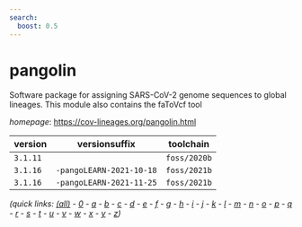 ```yaml
---
search:
  boost: 0.5
---
```

# pangolin

Software package for assigning SARS-CoV-2 genome sequences to global lineages. This module also contains the faToVcf tool

*homepage*: <https://cov-lineages.org/pangolin.html>

version | versionsuffix | toolchain
--------|---------------|----------
``3.1.11`` |  | ``foss/2020b``
``3.1.16`` | ``-pangoLEARN-2021-10-18`` | ``foss/2021b``
``3.1.16`` | ``-pangoLEARN-2021-11-25`` | ``foss/2021b``


*(quick links: [(all)](../index.md) - [0](../0/index.md) - [a](../a/index.md) - [b](../b/index.md) - [c](../c/index.md) - [d](../d/index.md) - [e](../e/index.md) - [f](../f/index.md) - [g](../g/index.md) - [h](../h/index.md) - [i](../i/index.md) - [j](../j/index.md) - [k](../k/index.md) - [l](../l/index.md) - [m](../m/index.md) - [n](../n/index.md) - [o](../o/index.md) - [p](../p/index.md) - [q](../q/index.md) - [r](../r/index.md) - [s](../s/index.md) - [t](../t/index.md) - [u](../u/index.md) - [v](../v/index.md) - [w](../w/index.md) - [x](../x/index.md) - [y](../y/index.md) - [z](../z/index.md))*

